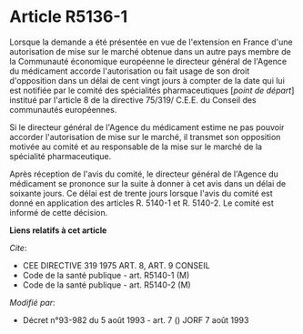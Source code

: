 # Article R5136-1

Lorsque la demande a été présentée en vue de l'extension en France d'une autorisation de mise sur le marché obtenue dans un
autre pays membre de la Communauté économique européenne le directeur général de l'Agence du médicament accorde
l'autorisation ou fait usage de son droit d'opposition dans un délai de cent vingt jours à compter de la date qui lui est
notifiée par le comité des spécialités pharmaceutiques [*point de départ*] institué par l'article 8 de la directive 75/319/
C.E.E. du Conseil des communautés européennes.

Si le directeur général de l'Agence du médicament estime ne pas pouvoir accorder l'autorisation de mise sur le marché, il
transmet son opposition motivée au comité et au responsable de la mise sur le marché de la spécialité pharmaceutique.

Après réception de l'avis du comité, le directeur général de l'Agence du médicament se prononce sur la suite à donner à cet
avis dans un délai de soixante jours. Ce délai est de trente jours lorsque l'avis du comité est donné en application des
articles R. 5140-1 et R. 5140-2. Le comité est informé de cette décision.

**Liens relatifs à cet article**

_Cite_:

  - CEE DIRECTIVE 319 1975 ART. 8, ART. 9 CONSEIL
  - Code de la santé publique - art. R5140-1 (M)
  - Code de la santé publique - art. R5140-2 (M)

_Modifié par_:

  - Décret n°93-982 du 5 août 1993 - art. 7 () JORF 7 août 1993
